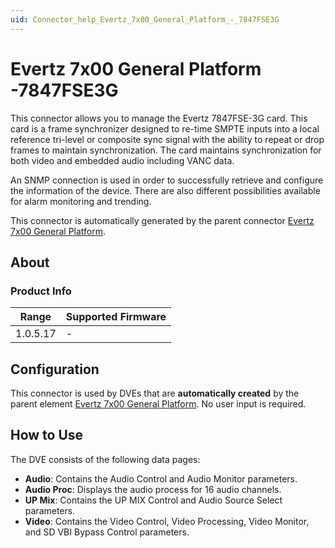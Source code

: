 ```yaml
---
uid: Connector_help_Evertz_7x00_General_Platform_-_7847FSE3G
---
```


# Evertz 7x00 General Platform -7847FSE3G

This connector allows you to manage the Evertz 7847FSE-3G card. This card is a frame synchronizer designed to re-time SMPTE inputs into a local reference tri-level or composite sync signal with the ability to repeat or drop frames to maintain synchronization. The card maintains synchronization for both video and embedded audio including VANC data.

An SNMP connection is used in order to successfully retrieve and configure the information of the device. There are also different possibilities available for alarm monitoring and trending.

This connector is automatically generated by the parent connector [Evertz 7x00 General Platform](https://catalog.dataminer.services/?q=Evertz%207x00%20General%20Platform).

## About

### Product Info

| Range     | Supported Firmware     |
|-----------|------------------------|
| 1.0.5.17  | \-                     |

## Configuration

This connector is used by DVEs that are **automatically created** by the parent element [Evertz 7x00 General Platform](https://catalog.dataminer.services/?q=Evertz%207x00%20General%20Platform). No user input is required.

## How to Use

The DVE consists of the following data pages:

- **Audio**: Contains the Audio Control and Audio Monitor parameters.
- **Audio Proc**: Displays the audio process for 16 audio channels.
- **UP Mix**: Contains the UP MIX Control and Audio Source Select parameters.
- **Video**: Contains the Video Control, Video Processing, Video Monitor, and SD VBI Bypass Control parameters.
